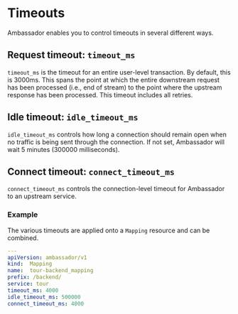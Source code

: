 # Timeouts

Ambassador enables you to control timeouts in several different ways.

## Request timeout: `timeout_ms`

`timeout_ms` is the timeout for an entire user-level transaction. By default, this is 3000ms. This spans the point at which the entire downstream request has been processed (i.e., end of stream) to the point where the upstream response has been processed. This timeout includes all retries.

## Idle timeout: `idle_timeout_ms`

`idle_timeout_ms` controls how long a connection should remain open when no traffic is being sent through the connection. If not set, Ambassador will wait 5 minutes (300000 milliseconds).

## Connect timeout: `connect_timeout_ms`

`connect_timeout_ms` controls the connection-level timeout for Ambassador to an upstream service.

### Example

The various timeouts are applied onto a `Mapping` resource and can be combined.

```yaml
---
apiVersion: ambassador/v1
kind:  Mapping
name:  tour-backend_mapping
prefix: /backend/
service: tour
timeout_ms: 4000
idle_timeout_ms: 500000
connect_timeout_ms: 4000
```
